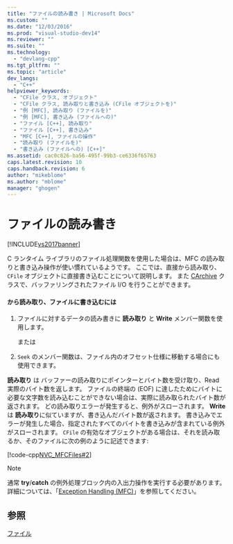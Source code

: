 ```yaml
---
title: "ファイルの読み書き | Microsoft Docs"
ms.custom: ""
ms.date: "12/03/2016"
ms.prod: "visual-studio-dev14"
ms.reviewer: ""
ms.suite: ""
ms.technology: 
  - "devlang-cpp"
ms.tgt_pltfrm: ""
ms.topic: "article"
dev_langs: 
  - "C++"
helpviewer_keywords: 
  - "CFile クラス, オブジェクト"
  - "CFile クラス, 読み取りと書き込み (CFile オブジェクトを)"
  - "例 [MFC], 読み取り (ファイルを)"
  - "例 [MFC], 書き込み (ファイルへの)"
  - "ファイル [C++], 読み取り"
  - "ファイル [C++], 書き込み"
  - "MFC [C++], ファイルの操作"
  - "読み取り (ファイルを)"
  - "書き込み (ファイルへの) [C++]"
ms.assetid: cac0c826-ba56-495f-99b3-ce6336f65763
caps.latest.revision: 10
caps.handback.revision: 6
author: "mikeblome"
ms.author: "mblome"
manager: "ghogen"
---
```

# ファイルの読み書き
[!INCLUDE[vs2017banner](../assembler/inline/includes/vs2017banner.md)]

C ランタイム ライブラリのファイル処理関数を使用した場合は、MFC の読み取りと書き込み操作が使い慣れているようです。  ここでは、直接から読み取り、`CFile` オブジェクトに直接書き込むことについて説明します。  また [CArchive](../mfc/reference/carchive-class.md) クラスで、バッファリングされたファイル I\/O を行うことができます。  
  
#### から読み取り、ファイルに書き込むには  
  
1.  ファイルに対するデータの読み書きに **読み取り** と **Write** メンバー関数を使用します。  
  
     または  
  
2.  `Seek` のメンバー関数は、ファイル内のオフセット仕様に移動する場合にも使用できます。  
  
 **読み取り** は バッファーの読み取りにポインターとバイト数を受け取り、Read 実際のバイト数を返します。  ファイルの終端の \(EOF\) に達したためにバイトに必要な文字数を読み込むことができない場合は、実際に読み取られたバイト数が返されます。  どの読み取りエラーが発生すると、例外がスローされます。  **Write** は **読み取り**に似ていますが、書き込んだバイト数が返されます。  書き込みでエラーが発生した場合、指定されたすべてのバイトを書き込みが含まれている例外がスローされます。  `CFile` の有効なオブジェクトがある場合は、それを読み取るか、そのファイルに次の例のように記述できます:  
  
 [!code-cpp[NVC_MFCFiles#2](../mfc/codesnippet/CPP/reading-and-writing-files_1.cpp)]  
  
> [!NOTE]
>  通常 **try**\/**catch** の例外処理ブロック内の入出力操作を実行する必要があります。  詳細については、「[Exception Handling \(MFC\)](../mfc/exception-handling-in-mfc.md)」を参照してください。  
  
## 参照  
 [ファイル](../mfc/files-in-mfc.md)